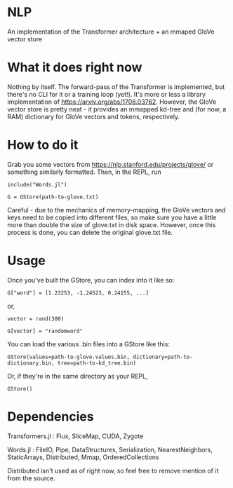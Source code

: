# NLP
An implementation of the Transformer architecture + an mmaped GloVe vector store

# What it does right now
Nothing by itself. The forward-pass of the Transformer is implemented, but there's no CLI for it or a training loop (yet!). It's more or less a library implementation of https://arxiv.org/abs/1706.03762.
However, the GloVe vector store is pretty neat - it provides an mmapped kd-tree and (for now, a RAM) dictionary for GloVe vectors and tokens, respectively. 

# How to do it
Grab you some vectors from https://nlp.stanford.edu/projects/glove/ or something similarly formatted. Then, in the REPL, run 
```
include("Words.jl")

G = GStore(path-to-glove.txt)
```
Careful - due to the mechanics of memory-mapping, the GloVe vectors and keys need to be copied into different files, so make sure you have a little more than double the size of glove.txt in disk space. 
However, once this process is done, you can delete the original glove.txt file. 

# Usage
Once you've built the GStore, you can index into it like so:

```
G["word"] = [1.23253, -1.24523, 0.24155, ...]
```

or, 

```
vector = rand(300)

G[vector] = "randomword"
```

You can load the various .bin files into a GStore like this:

```
GStore(values=path-to-glove.values.bin, dictionary=path-to-dictionary.bin, tree=path-to-kd_tree.bin)
```

Or, if they're in the same directory as your REPL, 

```
GStore()
```

# Dependencies

Transformers.jl : Flux, SliceMap, CUDA, Zygote

Words.jl        : FileIO, Pipe, DataStructures, Serialization, NearestNeighbors, StaticArrays, Distributed, Mmap, OrderedCollections

Distributed isn't used as of right now, so feel free to remove mention of it from the source. 
